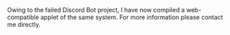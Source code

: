 Owing to the failed Discord Bot project, I have now compiled a web-compatible applet of the same system.
For more information please contact me directly.